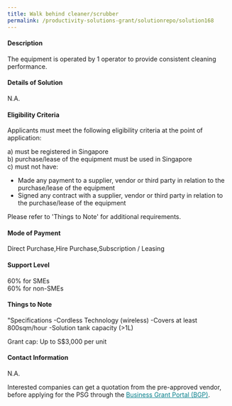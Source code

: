 ```yaml
---
title: Walk behind cleaner/scrubber
permalink: /productivity-solutions-grant/solutionrepo/solution168
---
```


#### Description

The equipment is operated by 1 operator to provide consistent cleaning performance.

#### Details of Solution

N.A.

#### Eligibility Criteria

Applicants must meet the following eligibility criteria at the point of application:

a) must be registered in Singapore <br>
b) purchase/lease of the equipment must be used in Singapore <br>
c) must not have:
- Made any payment to a supplier, vendor or third party in relation to the purchase/lease of the equipment
- Signed any contract with a supplier, vendor or third party in relation to the purchase/lease of the equipment

Please refer to 'Things to Note' for additional requirements.

#### Mode of Payment
Direct Purchase,Hire Purchase,Subscription / Leasing

#### Support Level
60% for SMEs <br>
60% for non-SMEs

#### Things to Note
"Specifications
-Cordless Technology (wireless)
-Covers at least 800sqm/hour 
-Solution tank capacity (>1L)

Grant cap: Up to S$3,000 per unit

#### Contact Information
N.A.

Interested companies can get a quotation from the pre-approved vendor, before applying for the PSG through the <a target='_blank' style='color:#037e8a' href='https://www.businessgrants.gov.sg/'>Business Grant Portal (BGP)</a>.
